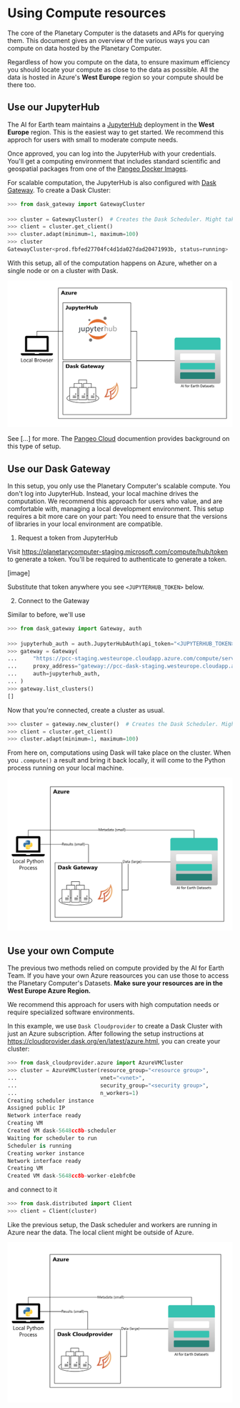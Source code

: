 # Using Compute resources

The core of the Planetary Computer is the datasets and APIs for querying them. This document gives an overview of the various ways you can compute on data hosted by the Planetary Computer.

Regardless of how you compute on the data, to ensure maximum efficiency you should locate your compute as close to the data as possible.
All the data is hosted in Azure's **West Europe** region so your compute should be there too.

## Use our JupyterHub

The AI for Earth team maintains a [JupyterHub](https://jupyterhub.readthedocs.io/en/stable/) deployment in the **West Europe** region. This is the easiest way to get started. We recommend this approch for users with small to moderate compute needs.

Once approved, you can log into the JupyterHub with your credentials. You'll get a computing environment that includes standard scientific and geospatial packages from one of the [Pangeo Docker Images](https://github.com/pangeo-data/pangeo-docker-images#pangeo-docker-images).

For scalable computation, the JupyterHub is also configured with [Dask Gateway](https://gateway.dask.org/). To create a Dask Cluster:

```python
>>> from dask_gateway import GatewayCluster

>>> cluster = GatewayCluster()  # Creates the Dask Scheduler. Might take a minute.
>>> client = cluster.get_client()
>>> cluster.adapt(minimum=1, maximum=100)
>>> cluster
GatewayCluster<prod.fbfed27704fc4d1da027dad20471993b, status=running>
```

With this setup, all of the computation happens on Azure, whether on a single node or on a cluster with Dask.

![Diagram showing compute components within Azure](images/jupyterhub-diagram.png)

See [...] for more. The [Pangeo Cloud](https://pangeo.io/cloud.html) documention provides background on this type of setup.

## Use our Dask Gateway

In this setup, you only use the Planetary Computer's scalable compute. You don't log into JupyterHub. Instead, your local machine drives the computation.
We recommend this approach for users who value, and are comfortable with, managing a local development environment. This setup requires a bit more care on your part: You need to ensure that the versions of libraries in your local environment are compatible.

1. Request a token from JupyterHub

Visit <https://planetarycomputer-staging.microsoft.com/compute/hub/token> to generate a token. You'll be required to authenticate to generate a token.

[image]

Substitute that token anywhere you see `<JUPYTERHUB_TOKEN>` below.

2. Connect to the Gateway

Similar to before, we'll use

```python
>>> from dask_gateway import Gateway, auth

>>> jupyterhub_auth = auth.JupyterHubAuth(api_token="<JUPYTERHUB_TOKEN>")  # from step 1
>>> gateway = Gateway(
...     "https://pcc-staging.westeurope.cloudapp.azure.com/compute/services/dask-gateway/",
...     proxy_address="gateway://pcc-dask-staging.westeurope.cloudapp.azure.com",
...     auth=jupyterhub_auth,
... )
>>> gateway.list_clusters()
[]
```

Now that you're connected, create a cluster as usual.

```python
>>> cluster = gateway.new_cluster()  # Creates the Dask Scheduler. Might take a minute.
>>> client = cluster.get_client()
>>> cluster.adapt(minimum=1, maximum=100)
```

From here on, computations using Dask will take place on the cluster. When you `.compute()` a result and bring it back locally,
it will come to the Python process running on your local machine.

![Diagram showing Compute on Azure without JupyterHub](images/gateway-diagram.png)

## Use your own Compute

The previous two methods relied on compute provided by the AI for Earth Team. If you have your own Azure reasources you can use those to access the Planetary Computer's Datasets.
**Make sure your resources are in the West Europe Azure Region.**

We recommend this approach for users with high computation needs or require specialized software environments.

In this example, we use `Dask Cloudprovider` to create a Dask Cluster with just an Azure subscription. After following the setup instructions at <https://cloudprovider.dask.org/en/latest/azure.html>, you can create your cluster:

```python
>>> from dask_cloudprovider.azure import AzureVMCluster
>>> cluster = AzureVMCluster(resource_group="<resource group>",
...                          vnet="<vnet>",
...                          security_group="<security group>",
...                          n_workers=1)
Creating scheduler instance
Assigned public IP
Network interface ready
Creating VM
Created VM dask-5648cc8b-scheduler
Waiting for scheduler to run
Scheduler is running
Creating worker instance
Network interface ready
Creating VM
Created VM dask-5648cc8b-worker-e1ebfc0e
```

and connect to it

```python
>>> from dask.distributed import Client
>>> client = Client(cluster)
```

Like the previous setup, the Dask scheduler and workers are running in Azure near the data. The local client might be outside of Azure.

![Diagram showing Compute with self-managed Dask cluster](images/cloudprovider-diagram.png)
